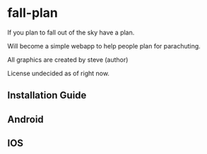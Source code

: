# fall-plan

If you plan to fall out of the sky have a plan.

Will become a simple webapp to help people plan for parachuting.

All graphics are created by steve (author)

License undecided as of right now.

## Installation Guide

## Android
## IOS
